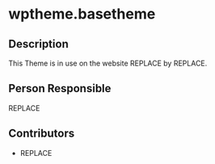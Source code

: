 # wptheme.basetheme

## Description

This Theme is in use on the website REPLACE by REPLACE.

## Person Responsible

REPLACE

## Contributors

* REPLACE